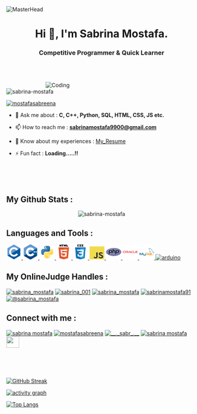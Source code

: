 ![MasterHead](https://i.pinimg.com/originals/e6/06/05/e60605d5e1e5175a6370535dea77b1e9.png)

<h1 align="center">Hi 👋, I'm Sabrina Mostafa.</h1>
<h3 align="center">Competitive Programmer & Quick Learner</h3><br/><br/><br/>

<img align="right" alt="Coding" width="400" src="https://c.tenor.com/qESSXMw7uw0AAAAC/muslim-smiling.gif">

<p align="left"> <img src="https://komarev.com/ghpvc/?username=sabrina-mostafa&label=Profile%20views&color=0e75b6&style=flat" alt="sabrina-mostafa" /> </p>

<p align="left"> <a href="https://twitter.com/mostafasabreena" target="blank"><img src="https://img.shields.io/twitter/follow/mostafasabreena?logo=twitter&style=for-the-badge" alt="mostafasabreena" /></a> </p>

- 💬 Ask me about : **C, C++, Python, SQL, HTML, CSS, JS etc.**

- 📫 How to reach me : **sabrinamostafa9900@gmail.com**

- 📄 Know about my experiences : [My_Resume](https://docs.google.com/document/d/1bKs5h5NIxQjssjvFUov1sB7wl56qujoyLvTp5lSLDQ8/edit#heading=h.x8fm1uorkbaw)

- ⚡ Fun fact : **Loading.....!!**

<br/><br/><br/>
<h2>My Github Stats :</h2>
<p align="center"> <img src="https://github-readme-stats.vercel.app/api?username=sabrina-mostafa&show_icons=true&count_private=true&theme=dark" alt="sabrina-mostafa" />

<h2 align="left">Languages and Tools :</h2>
<p align="left">
<a href="https://www.cprogramming.com/" target="_blank" rel="noreferrer"> <img src="https://raw.githubusercontent.com/devicons/devicon/master/icons/c/c-original.svg" alt="c" width="40" height="40"/> </a>
<a href="https://www.w3schools.com/cpp/" target="_blank" rel="noreferrer"> <img src="https://raw.githubusercontent.com/devicons/devicon/master/icons/cplusplus/cplusplus-original.svg" alt="cplusplus" width="40" height="40"/> </a>
<a href="https://www.python.org" target="_blank" rel="noreferrer"> <img src="https://raw.githubusercontent.com/devicons/devicon/master/icons/python/python-original.svg" alt="python" width="40" height="40"/> </a>
<a href="https://www.w3.org/html/" target="_blank" rel="noreferrer"> <img src="https://raw.githubusercontent.com/devicons/devicon/master/icons/html5/html5-original-wordmark.svg" alt="html5" width="40" height="40"/> </a>
<a href="https://www.w3schools.com/css/" target="_blank" rel="noreferrer"> <img src="https://raw.githubusercontent.com/devicons/devicon/master/icons/css3/css3-original-wordmark.svg" alt="css3" width="40" height="40"/> </a>
<a href="https://developer.mozilla.org/en-US/docs/Web/JavaScript" target="_blank" rel="noreferrer"> <img src="https://raw.githubusercontent.com/devicons/devicon/master/icons/javascript/javascript-original.svg" alt="javascript" width="40" height="35"/> </a>
<a href="https://www.php.net" target="_blank" rel="noreferrer"> <img src="https://raw.githubusercontent.com/devicons/devicon/master/icons/php/php-original.svg" alt="php" width="40" height="40"/> </a>
<a href="https://www.oracle.com/" target="_blank" rel="noreferrer"> <img src="https://raw.githubusercontent.com/devicons/devicon/master/icons/oracle/oracle-original.svg" alt="oracle" width="40" height="40"/> </a>
<a href="https://www.mysql.com/" target="_blank" rel="noreferrer"> <img src="https://raw.githubusercontent.com/devicons/devicon/master/icons/mysql/mysql-original-wordmark.svg" alt="mysql" width="40" height="40"/> </a>
<a href="https://www.arduino.cc/" target="_blank" rel="noreferrer"> <img src="https://cdn.worldvectorlogo.com/logos/arduino-1.svg" alt="arduino" width="40" height="38"/> </a>
</p>
<h2 align="left">My OnlineJudge Handles :</h2>
<p align="left">
  <a href="https://codeforces.com/profile/sabrina_mostafa" target="blank"><img align="center" src="https://raw.githubusercontent.com/rahuldkjain/github-profile-readme-generator/master/src/images/icons/Social/codeforces.svg" alt="sabrina_mostafa" height="30" width="35" /></a>
<a href="https://www.codechef.com/users/sabrina_001" target="blank"><img align="center" src="https://img.icons8.com/fluency/344/codechef.png" alt="sabrina_001" height="35" width="40" /></a>
  <a href="https://atcoder.jp/users/sabrina_mostafa" target="blank"><img align="center" src="https://img.atcoder.jp/assets/top/img/logo_bk.svg" alt="sabrina_mostafa" height="32" width="38" /></a>
<a href="https://www.hackerrank.com/sabrinamostafa91" target="blank"><img align="center" src="https://raw.githubusercontent.com/rahuldkjain/github-profile-readme-generator/master/src/images/icons/Social/hackerrank.svg" alt="sabrinamostafa91" height="30" width="40" /></a>
<a href="https://www.hackerearth.com/@sabrina_mostafa" target="blank"><img align="center" src="https://upload.wikimedia.org/wikipedia/commons/e/e8/HackerEarth_logo.png" alt="@sabrina_mostafa" height="30" width="34" /></a>
</p>

<h2 align="left">Connect with me :</h2>
<p align="left">
  <a href="https://fb.com/sabrina mostafa" target="blank"><img align="center" src="https://raw.githubusercontent.com/rahuldkjain/github-profile-readme-generator/master/src/images/icons/Social/facebook.svg" alt="sabrina mostafa" height="30" width="40" /></a>
<a href="https://twitter.com/mostafasabreena" target="blank"><img align="center" src="https://raw.githubusercontent.com/rahuldkjain/github-profile-readme-generator/master/src/images/icons/Social/twitter.svg" alt="mostafasabreena" height="34" width="40" /></a>
  <a href="https://instagram.com/__._sabr_.__" target="blank"><img align="center" src="https://raw.githubusercontent.com/rahuldkjain/github-profile-readme-generator/master/src/images/icons/Social/instagram.svg" alt="__._sabr_.__" height="30" width="40" /></a>
<a href="https://linkedin.com/in/sabrina mostafa" target="blank"><img align="center" src="https://raw.githubusercontent.com/rahuldkjain/github-profile-readme-generator/master/src/images/icons/Social/linked-in-alt.svg" alt="sabrina mostafa" height="29" width="40" /></a>
<a href="https://www.stopstalk.com/user/profile/sabrina_mostafa" target="blank"><img align="center" src="https://pbs.twimg.com/profile_images/678521591186108416/uL2rIDRz_400x400.png" height="30" width="34" /></a>
</p>
<br/><br/><br/>
  
  [![GitHub Streak](https://github-readme-streak-stats.herokuapp.com/?user=sabrina-mostafa&currStreakNum=2FD3EB&fire=pink&sideLabels=F00&theme=nightowl)](https://git.io/streak-stats)
 
  [![activity graph](https://activity-graph.herokuapp.com/graph?username=sabrina-mostafa&theme=react-dark)](https://github.com/sabrina-mostafa/github-readme-activity-graph)
  
[![Top Langs](https://github-readme-stats.vercel.app/api/top-langs/?username=sabrina-mostafa&theme=dark&layout=compact&align=right&width=40%)](https://github.com/sabrina-mostafa/github-readme-stats)
